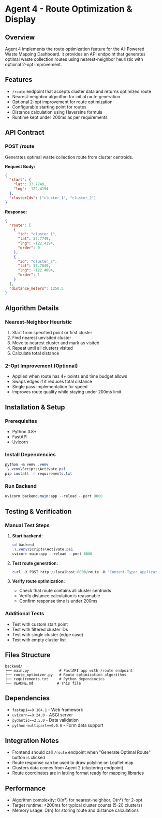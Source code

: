 # Agent 4 - Route Optimization & Display

## Overview
Agent 4 implements the route optimization feature for the AI-Powered Waste Mapping Dashboard. It provides an API endpoint that generates optimal waste collection routes using nearest-neighbor heuristic with optional 2-opt improvement.

## Features
- `/route` endpoint that accepts cluster data and returns optimized route
- Nearest-neighbor algorithm for initial route generation
- Optional 2-opt improvement for route optimization
- Configurable starting point for routes
- Distance calculation using Haversine formula
- Runtime kept under 200ms as per requirements

## API Contract

### POST /route
Generates optimal waste collection route from cluster centroids.

**Request Body:**
```json
{
  "start": {
    "lat": 37.7749,
    "lng": -122.4194
  },
  "clusterIds": ["cluster_1", "cluster_2"]
}
```

**Response:**
```json
{
  "route": [
    {
      "id": "cluster_1",
      "lat": 37.7749,
      "lng": -122.4194,
      "order": 0
    },
    {
      "id": "cluster_2", 
      "lat": 37.7849,
      "lng": -122.4094,
      "order": 1
    }
  ],
  "distance_meters": 1250.5
}
```

## Algorithm Details

### Nearest-Neighbor Heuristic
1. Start from specified point or first cluster
2. Find nearest unvisited cluster
3. Move to nearest cluster and mark as visited
4. Repeat until all clusters visited
5. Calculate total distance

### 2-Opt Improvement (Optional)
- Applied when route has 4+ points and time budget allows
- Swaps edges if it reduces total distance
- Single pass implementation for speed
- Improves route quality while staying under 200ms limit

## Installation & Setup

### Prerequisites
- Python 3.8+
- FastAPI
- Uvicorn

### Install Dependencies
```powershell
python -m venv .venv
.\.venv\Scripts\Activate.ps1
pip install -r requirements.txt
```

### Run Backend
```powershell
uvicorn backend.main:app --reload --port 8000
```

## Testing & Verification

### Manual Test Steps
1. **Start backend:**
   ```powershell
   cd backend
   .\.venv\Scripts\Activate.ps1
   uvicorn main:app --reload --port 8000
   ```

2. **Test route generation:**
   ```powershell
   curl -X POST http://localhost:8000/route -H "Content-Type: application/json" -d "{}"
   ```

3. **Verify route optimization:**
   - Check that route contains all cluster centroids
   - Verify distance calculation is reasonable
   - Confirm response time is under 200ms

### Additional Tests
- Test with custom start point
- Test with filtered cluster IDs
- Test with single cluster (edge case)
- Test with empty cluster list

## Files Structure
```
backend/
├── main.py              # FastAPI app with /route endpoint
├── route_optimizer.py   # Route optimization algorithms
├── requirements.txt     # Python dependencies
└── README.md           # This file
```

## Dependencies
- `fastapi==0.104.1` - Web framework
- `uvicorn==0.24.0` - ASGI server
- `pydantic==2.5.0` - Data validation
- `python-multipart==0.0.6` - Form data support

## Integration Notes
- Frontend should call `/route` endpoint when "Generate Optimal Route" button is clicked
- Route response can be used to draw polyline on Leaflet map
- Clusters data comes from Agent 2 (clustering endpoint)
- Route coordinates are in lat/lng format ready for mapping libraries

## Performance
- Algorithm complexity: O(n²) for nearest-neighbor, O(n²) for 2-opt
- Target runtime: <200ms for typical cluster counts (5-20 clusters)
- Memory usage: O(n) for storing route and distance calculations
